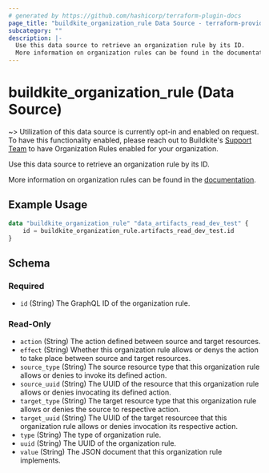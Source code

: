 ```yaml
---
# generated by https://github.com/hashicorp/terraform-plugin-docs
page_title: "buildkite_organization_rule Data Source - terraform-provider-buildkite"
subcategory: ""
description: |-
  Use this data source to retrieve an organization rule by its ID.
  More information on organization rules can be found in the documentation https://buildkite.com/docs/pipelines/rules/overview.
---
```


# buildkite_organization_rule (Data Source)

~> Utilization of this data source is currently opt-in and enabled on request. To have this functionality enabled, please reach out to Buildkite's [Support Team](https://buildkite.com/support) to have Organization Rules enabled for your organization.

Use this data source to retrieve an organization rule by its ID.

More information on organization rules can be found in the [documentation](https://buildkite.com/docs/pipelines/rules/overview).

## Example Usage

```terraform
data "buildkite_organization_rule" "data_artifacts_read_dev_test" {
    id = buildkite_organization_rule.artifacts_read_dev_test.id
}
```

## Schema

### Required

- `id` (String) The GraphQL ID of the organization rule.

### Read-Only

- `action` (String) The action defined between source and target resources.
- `effect` (String) Whether this organization rule allows or denys the action to take place between source and target resources.
- `source_type` (String) The source resource type that this organization rule allows or denies to invoke its defined action.
- `source_uuid` (String) The UUID of the resource that this organization rule allows or denies invocating its defined action.
- `target_type` (String) The target resource type that this organization rule allows or denies the source to respective action.
- `target_uuid` (String) The UUID of the target resourcee that this organization rule allows or denies invocation its respective action.
- `type` (String) The type of organization rule.
- `uuid` (String) The UUID of the organization rule.
- `value` (String) The JSON document that this organization rule implements.
